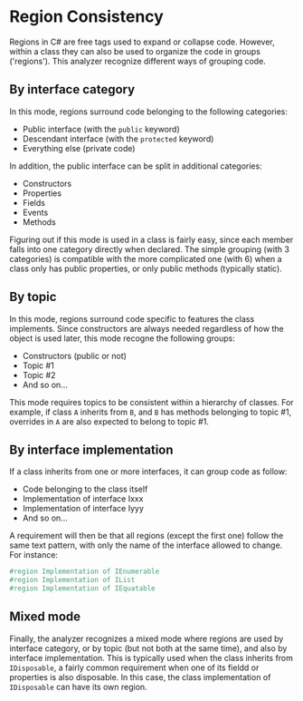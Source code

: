 # Region Consistency

Regions in C# are free tags used to expand or collapse code. However, within a class they can also be used to organize the code in groups ('regions'). This analyzer recognize different ways of grouping code.

## By interface category

In this mode, regions surround code belonging to the following categories:

+ Public interface (with the `public` keyword)
+ Descendant interface (with the `protected` keyword)
+ Everything else (private code)

In addition, the public interface can be split in additional categories:

+ Constructors
+ Properties
+ Fields
+ Events
+ Methods

Figuring out if this mode is used in a class is fairly easy, since each member falls into one category directly when declared. The simple grouping (with 3 categories) is compatible with the more complicated one (with 6) when a class only has public properties, or only public methods (typically static).

## By topic

In this mode, regions surround code specific to features the class implements. Since constructors are always needed regardless of how the object is used later, this mode recogne the following groups:

+ Constructors (public or not)
+ Topic #1
+ Topic #2
+ And so on...

This mode requires topics to be consistent within a hierarchy of classes. For example, if class `A` inherits from `B`, and `B` has methods belonging to topic #1, overrides in `A` are also expected to belong to topic #1.

## By interface implementation

If a class inherits from one or more interfaces, it can group code as follow:

+ Code belonging to the class itself
+ Implementation of interface Ixxx
+ Implementation of interface Iyyy
+ And so on...

A requirement will then be that all regions (except the first one) follow the same text pattern, with only the name of the interface allowed to change. For instance:

````csharp
#region Implementation of IEnumerable
#region Implementation of IList
#region Implementation of IEquatable
````

## Mixed mode

Finally, the analyzer recognizes a mixed mode where regions are used by interface category, or by topic (but not both at the same time), and also by interface implementation. This is typically used when the class inherits from `IDisposable`, a fairly common requirement when one of its fieldd or properties is also disposable. In this case, the class implementation of `IDisposable` can have its own region.
 